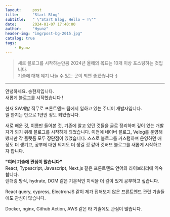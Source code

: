 ```yaml
---
layout:     post
title:      "Start Blog"
subtitle:   " \"Start Blog, Hello ~ !\""
date:       2024-01-07 17:40:00
author:     "Hyunz"
header-img: "img/post-bg-2015.jpg"
catalog: true
tags:
    - Hyunz
---
```

> 새로 블로그를 시작하는만큼 2024년 올해의 목표는 10개 이상 포스팅하는 것입니다.      
기술에 대해 얘기 나눌 수 있는 곳이 되면 좋겠습니다 :)

------------------------------         

안녕하세요. 송현지입니다.           
새롭게 블로그를 시작했습니다 ! 

현재 SW개발 직무로 프론트엔드 팀에서 일하고 있는 주니어 개발자입니다.   
일 한지는 만으로 1년반 정도 되었습니다.   

새로 배운 것, 이름만 들어본 것, 기존에 알고 있던 것들을 글로 정리하며 깊이 있는 개발자가 되기 위해 블로그를 시작하게 되었습니다. 이전에 네이버 블로그, Velog를 운영해봤지만 각 플랫폼 모두 장단점이 있었습니다. 스스로 블로그를 커스텀하며 운영하면 애정도 더 생기고, 공부에 대한 의지도 더 생길 것 같아 깃허브 블로그를 새롭게 시작하고자 합니다. 

    
**"여러 기술에 관심이 많습니다"**           
React, Typescript, Javascript, Next.js 같은 프론트엔드 언어와 라이브러리에 익숙합니다.   
렌더링 방식, hydrate, DOM 같은 기본적인 지식을 더 깊이 있게 공부하고 싶습니다. 

React query, cypress, ElectronJS 같이 제가 접해보지 않은 프론트엔드 관련 기술들에도 관심이 많습니다. 

Docker, nginx, Github Action, AWS 같은 타 기술에도 관심이 많습니다. 








